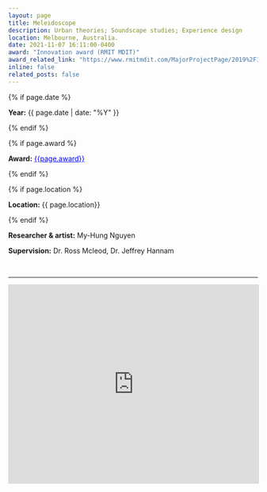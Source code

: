 ```yaml
---
layout: page
title: Meleidoscope
description: Urban theories; Soundscape studies; Experience design
location: Melbourne, Australia.
date: 2021-11-07 16:11:00-0400
award: "Innovation award (RMIT MDIT)"
award_related_link: "https://www.rmitmdit.com/MajorProjectPage/2019%2F1-meleidoscope/hung-nguyen/meleidoscope/92d3dc35-2539-4657-845f-5e946ce1b9b7"
inline: false
related_posts: false
---
```



{% if page.date %}
<p><b>Year:</b> {{ page.date | date: "%Y" }}</p>
{% endif %}

{% if page.award %}
<p><b>Award:</b> <a href="{{page.award_related_link}}" target="_blank" style="color: blue;">{{page.award}}</a></p>
{% endif %}

{% if page.location %}
<p><b>Location:</b> {{ page.location}}</p>
{% endif %}

<p><b>Researcher & artist:</b> My-Hung Nguyen</p>
<p><b>Supervision:</b> Dr. Ross Mcleod, Dr. Jeffrey Hannam</p>



<br>
<hr>


<iframe allowfullscreen="allowfullscreen" scrolling="no" class="fp-iframe" src="https://heyzine.com/flip-book/e7124a21c8.html" style="border: 1px solid lightgray; width: 100%; height: 400px;"></iframe>